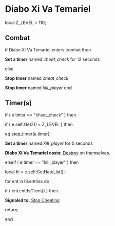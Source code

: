 # Diabo Xi Va Temariel


local Z_LEVEL = 110; 



## Combat

if  Diabo Xi Va Temariel enters combat  then


**Set a timer** named *cheat_check* for 12 seconds

else


**Stop timer** named *cheat_check*


**Stop timer** named *kill_player*
end



## Timer(s)

if ( e.timer == "cheat_check" ) then




if ( e.self:GetZ() < Z_LEVEL ) then



eq.stop_timer(e.timer);



**Set a timer** named *kill_player* for 0 seconds



**Diabo Xi Va Temariel casts:** [Destroy](/spell/1948) on themselves.





elseif ( e.timer == "kill_player" ) then




local hl = e.self:GetHateList();


for ent in hl.entries do



if ( ent.ent:IsClient() ) then




**Signaled to:**  [Stop Cheating](/npc/158480)




return;





end
